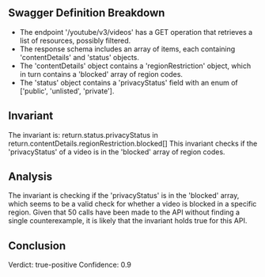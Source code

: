 ## Swagger Definition Breakdown
- The endpoint '/youtube/v3/videos' has a GET operation that retrieves a list of resources, possibly filtered.
- The response schema includes an array of items, each containing 'contentDetails' and 'status' objects.
- The 'contentDetails' object contains a 'regionRestriction' object, which in turn contains a 'blocked' array of region codes.
- The 'status' object contains a 'privacyStatus' field with an enum of ['public', 'unlisted', 'private'].

## Invariant
The invariant is: return.status.privacyStatus in return.contentDetails.regionRestriction.blocked[]
This invariant checks if the 'privacyStatus' of a video is in the 'blocked' array of region codes.

## Analysis
The invariant is checking if the 'privacyStatus' is in the 'blocked' array, which seems to be a valid check for whether a video is blocked in a specific region.
Given that 50 calls have been made to the API without finding a single counterexample, it is likely that the invariant holds true for this API.

## Conclusion
Verdict: true-positive
Confidence: 0.9
